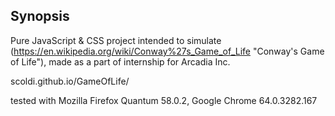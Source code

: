 ## Synopsis

Pure JavaScript & CSS project intended to simulate (https://en.wikipedia.org/wiki/Conway%27s_Game_of_Life "Conway's Game of Life"), made as a part of internship for Arcadia Inc.

scoldi.github.io/GameOfLife/ 

tested with Mozilla Firefox Quantum 58.0.2, Google Chrome 64.0.3282.167




